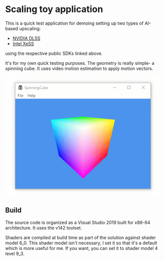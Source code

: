 # Scaling toy application

This is a quick test application for demoing setting up two types of AI-based upscaling:
* [NVIDIA DLSS](https://developer.nvidia.com/rtx/dlss/get-started)
* [Intel XeSS](https://github.com/intel/xess/releases/tag/v1.1.0)

using the respective public SDKs linked above.

It's for my own quick testing purposes. The geometry is really simple- a spinning cube. It uses video motion estimation to apply motion vectors.

![Example image](https://raw.githubusercontent.com/clandrew/spinningcube12/master/Images/Image.gif "Example image.")

## Build
The source code is organized as a Visual Studio 2019 built for x86-64 architecture. It uses the v142 toolset.

Shaders are compiled at build time as part of the solution against shader model 6_0. This shader model isn't necessary, I set it so that it's a default which is more useful for me. If you want, you can set it to shader model 4 level 9_3.
